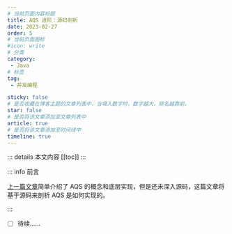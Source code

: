```yaml
---
# 当前页面内容标题
title: AQS 进阶：源码剖析
date: 2023-02-27
order: 5
# 当前页面图标
#icon: write
# 分类
category:
 - Java
# 标签
tag:
 - 并发编程

sticky: false
# 是否收藏在博客主题的文章列表中，当填入数字时，数字越大，排名越靠前。
star: false
# 是否将该文章添加至文章列表中
article: true
# 是否将该文章添加至时间线中
timeline: true
---
```


 

::: details 本文内容
[[toc]]
:::


::: info 前言

[上一篇文章](https://aruni.me/studynotes/java/concurrency/AQS%E5%85%A5%E9%97%A8%EF%BC%9A%E7%AE%80%E5%8D%95%E4%BA%86%E8%A7%A3.html)简单介绍了 AQS 的概念和底层实现，但是还未深入源码，这篇文章将基于源码来剖析 AQS 是如何实现的。

:::

- [ ] 待续......


